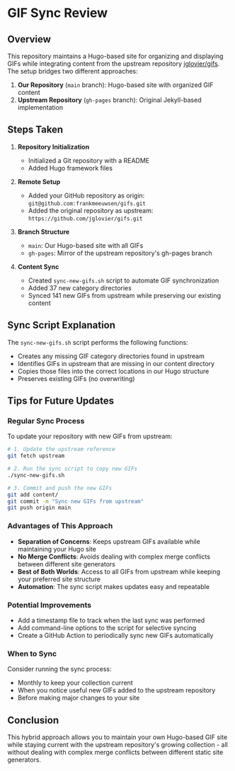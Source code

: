 # GIF Sync Review

## Overview

This repository maintains a Hugo-based site for organizing and displaying GIFs while integrating content from the upstream repository [jglovier/gifs](https://github.com/jglovier/gifs). The setup bridges two different approaches:

1. **Our Repository** (`main` branch): Hugo-based site with organized GIF content
2. **Upstream Repository** (`gh-pages` branch): Original Jekyll-based implementation

## Steps Taken

1. **Repository Initialization**
   - Initialized a Git repository with a README
   - Added Hugo framework files

2. **Remote Setup**
   - Added your GitHub repository as origin: `git@github.com:frankmeeuwsen/gifs.git`
   - Added the original repository as upstream: `https://github.com/jglovier/gifs.git`

3. **Branch Structure**
   - `main`: Our Hugo-based site with all GIFs
   - `gh-pages`: Mirror of the upstream repository's gh-pages branch

4. **Content Sync**
   - Created `sync-new-gifs.sh` script to automate GIF synchronization
   - Added 37 new category directories
   - Synced 141 new GIFs from upstream while preserving our existing content

## Sync Script Explanation

The `sync-new-gifs.sh` script performs the following functions:
- Creates any missing GIF category directories found in upstream
- Identifies GIFs in upstream that are missing in our content directory
- Copies those files into the correct locations in our Hugo structure
- Preserves existing GIFs (no overwriting)

## Tips for Future Updates

### Regular Sync Process

To update your repository with new GIFs from upstream:

```bash
# 1. Update the upstream reference
git fetch upstream

# 2. Run the sync script to copy new GIFs
./sync-new-gifs.sh

# 3. Commit and push the new GIFs
git add content/
git commit -m "Sync new GIFs from upstream"
git push origin main
```

### Advantages of This Approach

- **Separation of Concerns**: Keeps upstream GIFs available while maintaining your Hugo site
- **No Merge Conflicts**: Avoids dealing with complex merge conflicts between different site generators
- **Best of Both Worlds**: Access to all GIFs from upstream while keeping your preferred site structure
- **Automation**: The sync script makes updates easy and repeatable

### Potential Improvements

- Add a timestamp file to track when the last sync was performed
- Add command-line options to the script for selective syncing
- Create a GitHub Action to periodically sync new GIFs automatically

### When to Sync

Consider running the sync process:
- Monthly to keep your collection current
- When you notice useful new GIFs added to the upstream repository
- Before making major changes to your site

## Conclusion

This hybrid approach allows you to maintain your own Hugo-based GIF site while staying current with the upstream repository's growing collection - all without dealing with complex merge conflicts between different static site generators.